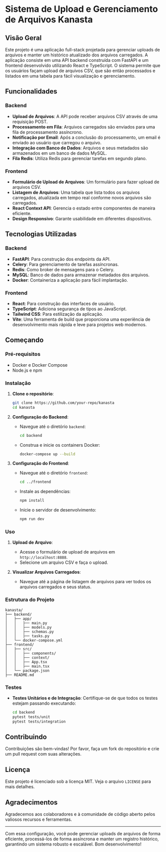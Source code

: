 
# Sistema de Upload e Gerenciamento de Arquivos Kanasta

## Visão Geral

Este projeto é uma aplicação full-stack projetada para gerenciar uploads de arquivos e manter um histórico atualizado dos arquivos carregados. A aplicação consiste em uma API backend construída com FastAPI e um frontend desenvolvido utilizando React e TypeScript. O sistema permite que os usuários façam upload de arquivos CSV, que são então processados e listados em uma tabela para fácil visualização e gerenciamento.

## Funcionalidades

### Backend
- **Upload de Arquivos**: A API pode receber arquivos CSV através de uma requisição POST.
- **Processamento em Fila**: Arquivos carregados são enviados para uma fila de processamento assíncrono.
- **Notificação por Email**: Após a conclusão do processamento, um email é enviado ao usuário que carregou o arquivo.
- **Integração com Banco de Dados**: Arquivos e seus metadados são armazenados em um banco de dados MySQL.
- **Fila Redis**: Utiliza Redis para gerenciar tarefas em segundo plano.

### Frontend
- **Formulário de Upload de Arquivos**: Um formulário para fazer upload de arquivos CSV.
- **Listagem de Arquivos**: Uma tabela que lista todos os arquivos carregados, atualizada em tempo real conforme novos arquivos são carregados.
- **React Context API**: Gerencia o estado entre componentes de maneira eficiente.
- **Design Responsivo**: Garante usabilidade em diferentes dispositivos.

## Tecnologias Utilizadas

### Backend
- **FastAPI**: Para construção dos endpoints da API.
- **Celery**: Para gerenciamento de tarefas assíncronas.
- **Redis**: Como broker de mensagens para o Celery.
- **MySQL**: Banco de dados para armazenar metadados dos arquivos.
- **Docker**: Containeriza a aplicação para fácil implantação.

### Frontend
- **React**: Para construção das interfaces de usuário.
- **TypeScript**: Adiciona segurança de tipos ao JavaScript.
- **Tailwind CSS**: Para estilização da aplicação.
- **Vite**: Uma ferramenta de build que proporciona uma experiência de desenvolvimento mais rápida e leve para projetos web modernos.

## Começando

### Pré-requisitos
- Docker e Docker Compose
- Node.js e npm

### Instalação

1. **Clone o repositório**:
    ```bash
    git clone https://github.com/your-repo/kanasta
    cd kanasta
    ```

2. **Configuração do Backend**:
    - Navegue até o diretório `backend`:
      ```bash
      cd backend
      ```
    - Construa e inicie os containers Docker:
      ```bash
      docker-compose up --build
      ```

3. **Configuração do Frontend**:
    - Navegue até o diretório `frontend`:
      ```bash
      cd ../frontend
      ```
    - Instale as dependências:
      ```bash
      npm install
      ```
    - Inicie o servidor de desenvolvimento:
      ```bash
      npm run dev
      ```

### Uso

1. **Upload de Arquivo**:
   - Acesse o formulário de upload de arquivos em `http://localhost:8888`.
   - Selecione um arquivo CSV e faça o upload.

2. **Visualizar Arquivos Carregados**:
   - Navegue até a página de listagem de arquivos para ver todos os arquivos carregados e seus status.

### Estrutura do Projeto

```
kanasta/
├── backend/
│   ├── app/
│   │   ├── main.py
│   │   ├── models.py
│   │   ├── schemas.py
│   │   ├── tasks.py
│   └── docker-compose.yml
├── frontend/
│   ├── src/
│   │   ├── components/
│   │   ├── context/
│   │   ├── App.tsx
│   │   ├── main.tsx
│   └── package.json
├── README.md
```

### Testes

- **Testes Unitários e de Integração**: Certifique-se de que todos os testes estejam passando executando:
  ```bash
  cd backend
  pytest tests/unit
  pytest tests/integration
  ```

## Contribuindo

Contribuições são bem-vindas! Por favor, faça um fork do repositório e crie um pull request com suas alterações.

## Licença

Este projeto é licenciado sob a licença MIT. Veja o arquivo `LICENSE` para mais detalhes.

## Agradecimentos

Agradecemos aos colaboradores e à comunidade de código aberto pelos valiosos recursos e ferramentas.

---

Com essa configuração, você pode gerenciar uploads de arquivos de forma eficiente, processá-los de forma assíncrona e manter um registro histórico, garantindo um sistema robusto e escalável. Bom desenvolvimento!
